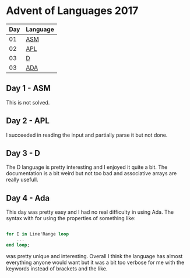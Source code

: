 # Advent of Languages 2017

| Day | Language |
| -   | - |
| 01 | [ASM](/2017-rainbow/01-asm/01.asm) |
| 02 | [APL](/2017-rainbow/02-apl/02.apl) |
| 03 | [D](/2017-rainbow/03-d/03.d) |
| 03 | [ADA](/2017-rainbow/04-ada/04.adb) |

## Day 1 - ASM

This is not solved.

## Day 2 - APL

I succeeded in reading the input and partially parse it but not done.

## Day 3 - D

The D language is pretty interesting and I enjoyed it quite a bit. The documentation is a bit weird but not too bad and associative arrays are really usefull.

## Day 4 - Ada

This day was pretty easy and I had no real difficulty in using Ada. The syntax with for using the properties of something like:

```ada

for I in Line'Range loop
    ...
end loop;

```

was pretty unique and interesting. Overall I think the language has almost everything anyone would want but it was a bit too verbose for me with the keywords instead of brackets and the like.
